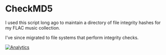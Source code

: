 # CheckMD5

I used this script long ago to maintain a directory of file integrity hashes for my FLAC music collection.

I've since migrated to file systems that perform integrity checks. 


[![Analytics](https://cjs-beacon.appspot.com/UA-10006093-3/github/cjsheets/script-archive/backup/checkmd5?pixel)](https://github.com/cjsheets/script-archive)
